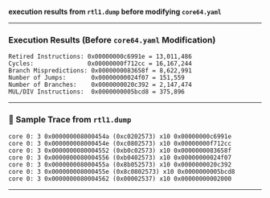**execution results from `rtl1.dump` before modifying `core64.yaml`**

---

### Execution Results (Before `core64.yaml` Modification)

```
Retired Instructions: 0x00000000c6991e = 13,011,486  
Cycles:               0x00000000f712cc = 16,167,244  
Branch Mispredictions: 0x0000000083658f = 8,622,991  
Number of Jumps:       0x00000000024f07 = 151,559  
Number of Branches:    0x0000000020c392 = 2,147,474  
MUL/DIV Instructions:  0x0000000005bcd8 = 375,896
```

---

### 📄 Sample Trace from `rtl1.dump`

```
core 0: 3 0x000000008000454a (0xc0202573) x10 0x00000000c6991e
core 0: 3 0x000000008000454e (0xc0802573) x10 0x00000000f712cc
core 0: 3 0x0000000080004552 (0xb0c02573) x10 0x0000000083658f
core 0: 3 0x0000000080004556 (0xb0402573) x10 0x00000000024f07
core 0: 3 0x000000008000455a (0x8b052573) x10 0x0000000020c392
core 0: 3 0x000000008000455e (0x8c0802573) x10 0x0000000005bcd8
core 0: 3 0x0000000080004562 (0x00002537) x10 0x00000000002000
```

---

